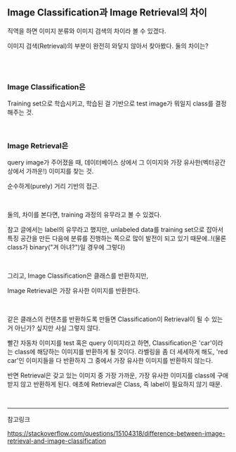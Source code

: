 ## Image Classification과 Image Retrieval의 차이

직역을 하면 이미지 분류와 이미지 검색의 차이라 볼 수 있겠다. 

이미지 검색(Retrieval)의 부분이 완전히 와닿지 않아서 찾아봤다. 둘의 차이는?

</br>

</br>

### Image Classification은

Training set으로 학습시키고, 학습된 걸 기반으로 test image가 뭐일지 class를 결정해주는 것. 

</br>

### Image Retrieval은

query image가 주어졌을 때, 데이터베이스 상에서 그 이미지와 가장 유사한(벡터공간상에서 가까운!) 이미지를 찾는 것. 

순수하게(purely) 거리 기반의 접근. 

<br>

둘의, 차이를 본다면, training 과정의 유무라고 볼 수 있겠다. 

참고 글에서는 label의 유무라고 했지만, unlabeled data를 training set으로 잡아서 특징 공간을 만든 다음에 분류를 진행하는 쪽으로 많이 발전이 되고 있기 때문에..!(물론 class가 binary("겨 아녀?")일 경우에 그렇다)

</br>

그리고, Image Classification은 클래스를 반환하지만, 

Image Retrieval은 가장 유사한 이미지를 반환한다. 

</br>

같은 클래스의 컨텐츠를 반환하도록 만들면 Classification이 Retrieval이 될 수 있는 거 아닌가? 싶지만 사실 그렇지 않다. 

빨간 자동차 이미지를 test 혹은 query 이미지라고 하면, Classification은 'car'이라는 class에 해당하는 이미지를 반환하게 될 것이다. 라벨링을 좀 더 세세하게 해도, 'red car'인 이미지들을 다 반환하지 그 중에서 가장 유사한 이미지를 반환하지 않는다. 

반면 Retrieval은 갖고 있는 이미지 중 가장 가까운, 가장 유사한 이미지를 class에 구애받지 않고 반환하게 된다. 애초에 Retrieval은 Class, 즉 label이 필요하지 않기 때문. 

</br>

---

참고링크

<https://stackoverflow.com/questions/15104318/difference-between-image-retrieval-and-image-classification>

